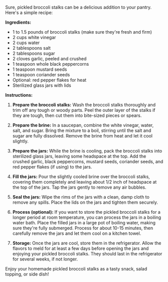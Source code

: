 Sure, pickled broccoli stalks can be a delicious addition to your pantry. Here's a simple recipe:

**Ingredients:**
- 1 to 1.5 pounds of broccoli stalks (make sure they're fresh and firm)
- 2 cups white vinegar
- 2 cups water
- 2 tablespoons salt
- 2 tablespoons sugar
- 2 cloves garlic, peeled and crushed
- 1 teaspoon whole black peppercorns
- 1 teaspoon mustard seeds
- 1 teaspoon coriander seeds
- Optional: red pepper flakes for heat
- Sterilized glass jars with lids

**Instructions:**

1. **Prepare the broccoli stalks:** Wash the broccoli stalks thoroughly and trim off any tough or woody parts. Peel the outer layer of the stalks if they are tough, then cut them into bite-sized pieces or spears.

2. **Prepare the brine:** In a saucepan, combine the white vinegar, water, salt, and sugar. Bring the mixture to a boil, stirring until the salt and sugar are fully dissolved. Remove the brine from heat and let it cool slightly.

3. **Prepare the jars:** While the brine is cooling, pack the broccoli stalks into sterilized glass jars, leaving some headspace at the top. Add the crushed garlic, black peppercorns, mustard seeds, coriander seeds, and red pepper flakes (if using) to the jars.

4. **Fill the jars:** Pour the slightly cooled brine over the broccoli stalks, covering them completely and leaving about 1/2 inch of headspace at the top of the jars. Tap the jars gently to remove any air bubbles.

5. **Seal the jars:** Wipe the rims of the jars with a clean, damp cloth to remove any spills. Place the lids on the jars and tighten them securely.

6. **Process (optional):** If you want to store the pickled broccoli stalks for a longer period at room temperature, you can process the jars in a boiling water bath. Place the filled jars in a large pot of boiling water, making sure they're fully submerged. Process for about 10-15 minutes, then carefully remove the jars and let them cool on a kitchen towel.

7. **Storage:** Once the jars are cool, store them in the refrigerator. Allow the flavors to meld for at least a few days before opening the jars and enjoying your pickled broccoli stalks. They should last in the refrigerator for several weeks, if not longer.

Enjoy your homemade pickled broccoli stalks as a tasty snack, salad topping, or side dish!